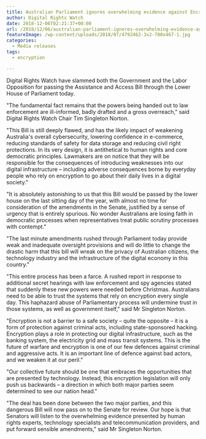 ```yaml
---
title: Australian Parliament ignores overwhelming evidence against Encryption Bill
author: Digital Rights Watch
date: 2018-12-06T02:21:37+00:00
url: /2018/12/06/australian-parliament-ignores-overwhelming-evidence-against-encryption-bill/
featureImage: /wp-content/uploads/2018/07/4792462-3x2-700x467-1.jpg
categories:
  - Media releases
tags:
  - encryption

---
```



Digital Rights Watch have slammed both the Government and the Labor Opposition for passing the Assistance and Access Bill through the Lower House of Parliament today.


"The fundamental fact remains that the powers being handed out to law enforcement are ill-informed, badly drafted and a gross overreach," said Digital Rights Watch Chair Tim Singleton Norton.


"This Bill is still deeply flawed, and has the likely impact of weakening Australia's overall cybersecurity, lowering confidence in e-commerce, reducing standards of safety for data storage and reducing civil right protections. In its very design, it is antithetical to human rights and core democratic principles. Lawmakers are on notice that they will be responsible for the consequences of introducing weaknesses into our digital infrastructure – including adverse consequences borne by everyday people who rely on encryption to go about their daily lives in a digital society."


"It is absolutely astonishing to us that this Bill would be passed by the lower house on the last sitting day of the year, with almost no time for consideration of the amendments in the Senate, justified by a sense of urgency that is entirely spurious. No wonder Australians are losing faith in democratic processes when representatives treat public scrutiny processes with contempt."


"The last minute amendments rushed through Parliament today provide weak and inadequate oversight provisions and will do little to change the drastic harm that this bill will wreak on the privacy of Australian citizens, the technology industry and the infrastructure of the digital economy in this country."


"This entire process has been a farce. A rushed report in response to additional secret hearings with law enforcement and spy agencies stated that suddenly these new powers were needed before Christmas. Australians need to be able to trust the systems that rely on encryption every single day. This haphazard abuse of Parliamentary process will undermine trust in those systems, as well as government itself," said Mr Singleton Norton.


"Encryption is not a barrier to a safe society – quite the opposite – it is a form of protection against criminal acts, including state-sponsored hacking. Encryption plays a role in protecting our digital infrastructure, such as the banking system, the electricity grid and mass transit systems. This is the future of warfare and encryption is one of our few defences against criminal and aggressive acts. It is an important line of defence against bad actors, and we weaken it at our peril."


"Our collective future should be one that embraces the opportunities that are presented by technology. Instead, this encryption legislation will only push us backwards &#8211; a direction in which both major parties seem determined to see our nation head."


"The deal has been done between the two major parties, and this dangerous Bill will now pass on to the Senate for review. Our hope is that Senators will listen to the overwhelming evidence presented by human rights experts, technology specialists and telecommunication providers, and put forward sensible amendments," said Mr Singleton Norton.
